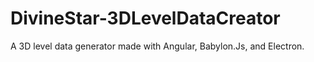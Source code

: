 # DivineStar-3DLevelDataCreator
A 3D level data generator made with Angular, Babylon.Js, and Electron. 